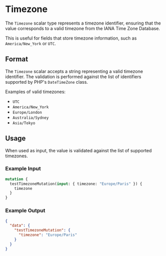# Timezone

The `Timezone` scalar type represents a timezone identifier, ensuring that the value corresponds to a valid timezone from the IANA Time Zone Database.

This is useful for fields that store timezone information, such as `America/New_York` or `UTC`.

## Format

The `Timezone` scalar accepts a string representing a valid timezone identifier. The validation is performed against the list of identifiers supported by PHP's `DateTimeZone` class.

Examples of valid timezones:

- `UTC`
- `America/New_York`
- `Europe/London`
- `Australia/Sydney`
- `Asia/Tokyo`

## Usage

When used as input, the value is validated against the list of supported timezones.

### Example Input

```graphql
mutation {
  testTimezoneMutation(input: { timezone: "Europe/Paris" }) {
    timezone
  }
}
```

### Example Output

```json
{
  "data": {
    "testTimezoneMutation": {
      "timezone": "Europe/Paris"
    }
  }
}
```
